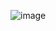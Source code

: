 ![image](https://github.com/Kritika011/Coming_soon/assets/137920908/22ed6118-08dd-4808-bf18-72c374123f6f)
